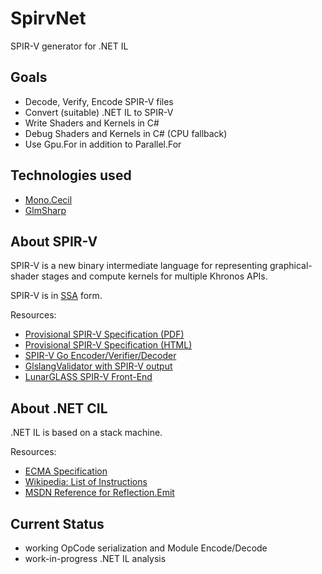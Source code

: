 # SpirvNet
SPIR-V generator for .NET IL

## Goals

* Decode, Verify, Encode SPIR-V files
* Convert (suitable) .NET IL to SPIR-V
* Write Shaders and Kernels in C#
* Debug Shaders and Kernels in C# (CPU fallback)
* Use Gpu.For in addition to Parallel.For

## Technologies used

* [Mono.Cecil](http://www.mono-project.com/docs/tools+libraries/libraries/Mono.Cecil/)
* [GlmSharp](https://github.com/Philip-Trettner/GlmSharp)

## About SPIR-V

SPIR-V is a new binary intermediate language for representing graphical-shader stages and compute kernels for multiple Khronos APIs.

SPIR-V is in [SSA](http://en.wikipedia.org/wiki/Static_single_assignment_form) form.

Resources:
* [Provisional SPIR-V Specification (PDF)](https://www.khronos.org/registry/spir-v/specs/1.0/SPIRV.pdf)
* [Provisional SPIR-V Specification (HTML)](https://www.khronos.org/registry/spir-v/specs/1.0/SPIRV.html)
* [SPIR-V Go Encoder/Verifier/Decoder](https://github.com/jteeuwen/spirv)
* [GlslangValidator with SPIR-V output](https://www.khronos.org/opengles/sdk/tools/Reference-Compiler/)
* [LunarGLASS SPIR-V Front-End](http://www.lunarglass.org/)

## About .NET CIL

.NET IL is based on a stack machine.

Resources:
* [ECMA Specification](http://www.ecma-international.org/publications/files/ECMA-ST/ECMA-335.pdf)
* [Wikipedia: List of Instructions](https://en.wikipedia.org/wiki/List_of_CIL_instructions)
* [MSDN Reference for Reflection.Emit](https://msdn.microsoft.com/en-us/library/system.reflection.emit.opcodes_fields(v=vs.110).aspx)

## Current Status

* working OpCode serialization and Module Encode/Decode
* work-in-progress .NET IL analysis
